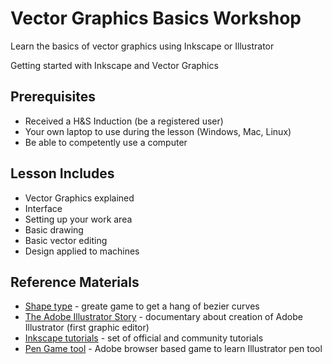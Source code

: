 # Vector Graphics Basics Workshop
Learn the basics of vector graphics using Inkscape or Illustrator

Getting started with Inkscape and Vector Graphics

## Prerequisites 
* Received a H&S Induction (be a registered user)
* Your own laptop to use during the lesson (Windows, Mac, Linux)
* Be able to competently use a computer

## Lesson Includes
* Vector Graphics explained
* Interface
* Setting up your work area
* Basic drawing
* Basic vector editing
* Design applied to machines


## Reference Materials

* [Shape type](http://shape.method.ac/) - greate game to get a hang of bezier curves
* [The Adobe Illustrator Story](https://vimeo.com/95415863) - documentary about creation of Adobe Illustrator (first graphic editor)
* [Inkscape tutorials](https://inkscape.org/en/learn/tutorials/) - set of official and community tutorials
* [Pen Game tool](https://helpx.adobe.com/illustrator/how-to/pen-tool-game.html) - Adobe browser based game to learn Illustrator pen tool 
